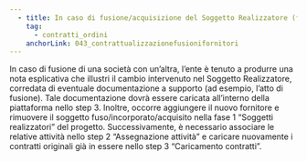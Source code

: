 ```yaml
---
  - title: In caso di fusione/acquisizione del Soggetto Realizzatore (fornitore), quale procedura bisogna attuare in piattaforma?
    tag:
      - contratti_ordini
    anchorLink: 043_contrattualizzazionefusionifornitori
---
```


In caso di fusione di una società con un’altra, l’ente è tenuto a produrre una nota esplicativa che illustri il cambio intervenuto nel Soggetto Realizzatore, corredata di eventuale documentazione a supporto (ad esempio, l’atto di fusione).
Tale documentazione dovrà essere caricata all’interno della piattaforma nello step 3.
Inoltre, occorre aggiungere il nuovo fornitore e rimuovere il soggetto fuso/incorporato/acquisito nella fase 1 “Soggetti realizzatori” del progetto.
Successivamente, è necessario associare le relative attività nello step 2 “Assegnazione attività” e caricare nuovamente i contratti originali già in essere nello step 3 “Caricamento contratti”.
